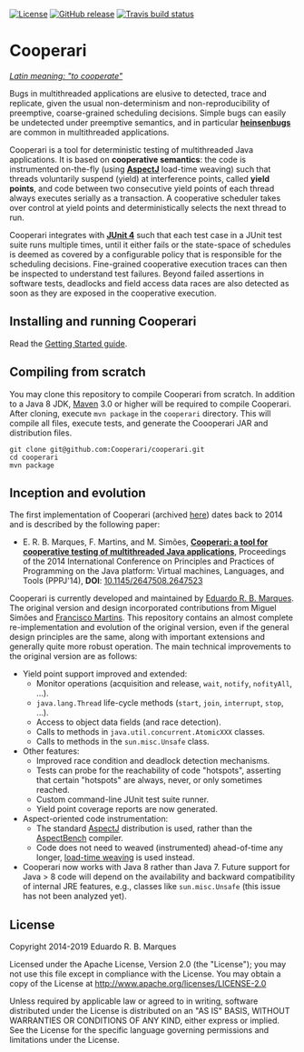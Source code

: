 
[![License](https://img.shields.io/badge/License-Apache%202.0-blue.svg)](https://opensource.org/licenses/Apache-2.0)
[![GitHub release](https://img.shields.io/github/release/Cooperari/cooperari.svg)](https://github.com/Cooperari/cooperari/releases)
[![Travis build status](https://api.travis-ci.org/Cooperari/cooperari.png?branch=master)](https://travis-ci.org/Cooperari/cooperari)

# Cooperari

*[Latin meaning: "to cooperate"](https://en.wiktionary.org/wiki/cooperari)*

Bugs in multithreaded applications are elusive
 to detected, trace and replicate, given the usual non-determinism and
non-reproducibility of preemptive, coarse-grained scheduling decisions.
Simple bugs can easily be undetected under preemptive semantics,
and in particular [**heinsenbugs**](https://en.wikipedia.org/wiki/Heisenbug) are  common in multithreaded applications.

Cooperari is a tool for deterministic testing of multithreaded Java applications. It is based on **cooperative semantics**: the code is instrumented on-the-fly (using [**AspectJ**](https://www.eclipse.org/aspectj/) load-time weaving) such that threads voluntarily suspend (yield) at interference points, called **yield points**, and code  between two consecutive yield points of each thread always executes serially as a transaction.  A cooperative scheduler takes over control at
yield points and deterministically selects the next thread to run.

Cooperari integrates with [**JUnit 4**](http://junit.org/junit4) such that each test case in a JUnit test suite runs multiple times, until it either fails or the state-space of schedules is deemed as covered by a configurable policy that is responsible for the scheduling decisions. Fine-grained cooperative execution traces can then be inspected to understand test failures. Beyond failed assertions in software tests, deadlocks and field access data races are also detected as soon as they are exposed in the cooperative execution. 


## Installing and running Cooperari

Read the [Getting Started guide](GettingStarted.md).
	
## Compiling from scratch

You may clone this repository to compile Cooperari from scratch. 
In addition to a Java 8 JDK, [Maven](https://maven.apache.org) 3.0 or higher will be required to compile Cooperari. After cloning, execute `mvn package` in the `cooperari` directory. This will compile all files, execute tests, and generate the Coooperari JAR and distribution files.

	git clone git@github.com:Cooperari/cooperari.git
	cd cooperari
	mvn package
	
## Inception and evolution 

The first implementation of Cooperari (archived [here](https://bitbucket.org/edrdo/cooperari/wiki/Home)) dates back to 2014 and is described by the following paper:

* E. R. B. Marques, F. Martins, and M. Simões, [**Cooperari: a tool for cooperative testing of multithreaded Java applications**](papers/pppj14.pdf), Proceedings of the 2014 International Conference on Principles and Practices of Programming on the Java platform: Virtual machines, Languages, and Tools (PPPJ'14), **DOI**: [10.1145/2647508.2647523](https://doi.org/10.1145/2647508.2647523)

Cooperari is currently developed and maintained by [Eduardo R. B. Marques](http://www.dcc.fc.up.pt/~edrdo).  The original version and design incorporated contributions from Miguel Simões and [Francisco Martins](http://www.di.fc.ul.pt/~fmartins).  This repository contains an almost complete re-implementation and evolution of the original version, even if the general design principles are the same, along with important extensions and generally quite 
more robust operation.  The main technical improvements to the original version are as follows:

- Yield point support improved and extended:
  - Monitor operations (acquisition and release, `wait`, `notify`, `nofityAll`, ...).
  - `java.lang.Thread` life-cycle methods (`start`, `join`, `interrupt`, `stop`, ...).
  - Access to object data fields (and race detection). 
  - Calls to methods in `java.util.concurrent.AtomicXXX` classes. 
  - Calls to methods in the `sun.misc.Unsafe` class.
- Other features:
  - Improved race condition and deadlock detection mechanisms.
  - Tests can probe for the reachability of code "hotspots", asserting
that certain "hotspots" are always, never, or only sometimes reached.
  - Custom command-line JUnit test suite runner.
  - Yield point coverage reports are now generated.
- Aspect-oriented code instrumentation:
  - The standard [AspectJ](https://www.eclipse.org/aspectj/) distribution is used, rather than the [AspectBench](http://www.sable.mcgill.ca/abc/) compiler.
  - Code does not need to weaved (instrumented) ahead-of-time any longer, 
[load-time weaving](https://www.eclipse.org/aspectj/doc/released/devguide/ltw.html) is used instead. 
- Cooperari now works with Java 8 rather than Java 7. Future support for Java &gt; 8 code will depend on the availability and backward compatibility of internal JRE features, e.g., classes like `sun.misc.Unsafe` (this issue has not been analyzed yet).

## License

Copyright 2014-2019 Eduardo R. B. Marques

Licensed under the Apache License, Version 2.0 (the "License");
you may not use this file except in compliance with the License.
You may obtain a copy of the License at http://www.apache.org/licenses/LICENSE-2.0

Unless required by applicable law or agreed to in writing,
software distributed under the License is distributed on an "AS IS" BASIS,
WITHOUT WARRANTIES OR CONDITIONS OF ANY KIND, either express or implied.
See the License for the specific language governing permissions and limitations under the License.

